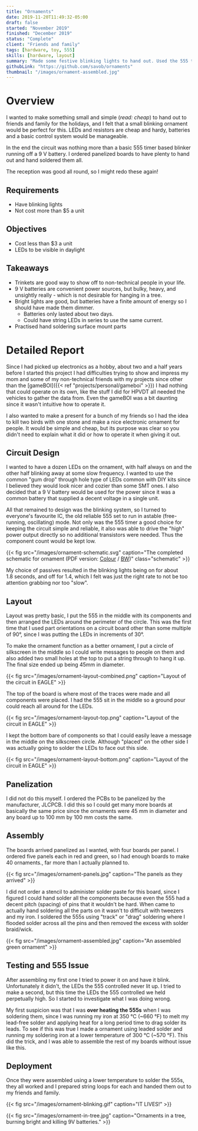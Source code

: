 ```yaml
---
title: "Ornaments"
date: 2019-11-20T11:49:32-05:00
draft: false
started: "November 2019"
finished: "December 2019"
status: "Complete"
client: "Friends and family"
tags: [hardware, toy, 555]
skills: [hardware, layout]
summary: "Made some festive blinking lights to hand out. Used the 555 timer!"
githubLink: "https://github.com/savob/ornaments"
thumbnail: "/images/ornament-assembled.jpg"
---
```


# Overview

I wanted to make something small and simple (*read: cheap*) to hand out to friends and family for the holidays, and I felt that a small blinking ornament would be perfect for this. LEDs and resistors are cheap and hardy, batteries and a basic control system would be manageable.

In the end the circuit was nothing more than a basic 555 timer based blinker running off a 9&nbsp;V battery. I ordered panelized boards to have plenty to hand out and hand soldered them all.

The reception was good all round, so I might redo these again!

## Requirements

- Have blinking lights
- Not cost more than $5 a unit

## Objectives

- Cost less than $3 a unit
- LEDs to be visible in daylight

## Takeaways

- Trinkets are good way to show off to non-technical people in your life.
- 9&nbsp;V batteries are convenient power sources, but bulky, heavy, and unsightly really - which is not desirable for hanging in a tree.
- Bright lights are good, but batteries have a finite amount of energy so I should have made them dimmer. 
   - Batteries only lasted about two days.
   - Could have string LEDs in series to use the same current.
- Practised hand soldering surface mount parts

# Detailed Report

Since I had picked up electronics as a hobby, about two and a half years before I started this project I had difficulties trying to show and impress my mom and some of my non-technical friends with my projects since other than the [gameBOI]({{< ref "projects/personal/gameboi" >}}) I had nothing that could operate on its own, like the stuff I did for HPVDT all needed the vehicles to gather the data from. Even the gameBOI was a bit daunting since it wasn't intuitive how to operate it.

I also wanted to make a present for a bunch of my friends so I had the idea to kill two birds with one stone and make a nice electronic ornament for people. It would be simple and cheap, but its purpose was clear so you didn't need to explain what it did or how to operate it when giving it out.

## Circuit Design

I wanted to have a dozen LEDs on the ornament, with half always on and the other half blinking away at some slow frequency. I wanted to use the common "gum drop" through hole type of LEDs common with DIY kits since I believed they would look nicer and cozier than some SMT ones. I also decided that a 9&nbsp;V battery would be used for the power since it was a common battery that supplied a decent voltage in a single unit. 

All that remained to design was the blinking system, so I turned to everyone's favourite IC, the old reliable 555 set to run in astable (free-running, oscillating) mode. Not only was the 555 timer a good choice for keeping the circuit simple and reliable, it also was able to drive the "high" power output directly so no additional transistors were needed. Thus the component count would be kept low. 

{{< fig src="/images/ornament-schematic.svg" caption="The completed schematic for ornament (PDF version: [Colour](/pdf/ornament.pdf) / [BW](/pdf/ornament_BW.pdf))" class="schematic" >}}

My choice of passives resulted in the blinking lights being on for about 1.8&nbsp;seconds, and off for 1.4, which I felt was just the right rate to not be too attention grabbing nor too "slow".

## Layout

Layout was pretty basic, I put the 555 in the middle with its components and then arranged the LEDs around the perimeter of the circle. This was the first time that I used part orientations on a circuit board other than some multiple of 90°, since I was putting the LEDs in increments of 30°.

To make the ornament function as a better ornament, I put a circle of silkscreen in the middle so I could write messages to people on them and also added two small holes at the top to put a string through to hang it up. The final size ended up being 45mm in diameter.

{{< fig src="/images/ornament-layout-combined.png" caption="Layout of the circuit in EAGLE" >}}

The top of the board is where most of the traces were made and all components were placed. I had the 555 sit in the middle so a ground pour could reach all around for the LEDs.

{{< fig src="/images/ornament-layout-top.png" caption="Layout of the circuit in EAGLE" >}}

I kept the bottom bare of components so that I could easily leave a message in the middle on the silkscreen circle. Although "placed" on the other side I was actually going to solder the LEDs to face out this side.

{{< fig src="/images/ornament-layout-bottom.png" caption="Layout of the circuit in EAGLE" >}}

## Panelization

I did not do this myself. I ordered the PCBs to be panelized by the manufacturer, JLCPCB. I did this so I could get many more boards at basically the same price since the ornaments were 45&nbsp;mm in diameter and any board up to 100&nbsp;mm by 100&nbsp;mm costs the same.

## Assembly

The boards arrived panelized as I wanted, with four boards per panel. I ordered five panels each in red and green, so I had enough boards to make 40 ornaments., far more than I actually planned to.

{{< fig src="/images/ornament-panels.jpg" caption="The panels as they arrived" >}}

I did not order a stencil to administer solder paste for this board, since I figured I could hand solder all the components because even the 555 had a decent pitch (spacing) of pins that it wouldn't be hard. When came to actually hand soldering all the parts on it wasn't to difficult with tweezers and my iron. I soldered the 555s using "track" or "drag" soldering where I flooded solder across all the pins and then removed the excess with solder braid/wick.

{{< fig src="/images/ornament-assembled.jpg" caption="An assembled green ornament" >}}

## Testing and 555 Issue

After assembling my first one I tried to power it on and have it blink. Unfortunately it didn't, the LEDs the 555 controlled never lit up. I tried to make a second, but this time the LEDs the 555 controlled we held perpetually high. So I started to investigate what I was doing wrong.

My first suspicion was that I was **over heating the 555s** when I was soldering them, since I was running my iron at 350&nbsp;°C (~660&nbsp;°F) to melt my lead-free solder and applying heat for a long period time to drag solder its leads. To see if this was true I made a ornament using leaded solder and running my soldering iron at a lower temperature of 300&nbsp;°C (~570&nbsp;°F). This did the trick, and I was able to assemble the rest of my boards without issue like this.

## Deployment

Once they were assembled using a lower temperature to solder the 555s, they all worked and I prepared string loops for each and handed them out to my friends and family.

{{< fig src="/images/ornament-blinking.gif" caption="IT LIVES!" >}}

{{< fig src="/images/ornament-in-tree.jpg" caption="Ornaments in a tree, burning bright and killing 9V batteries." >}}

